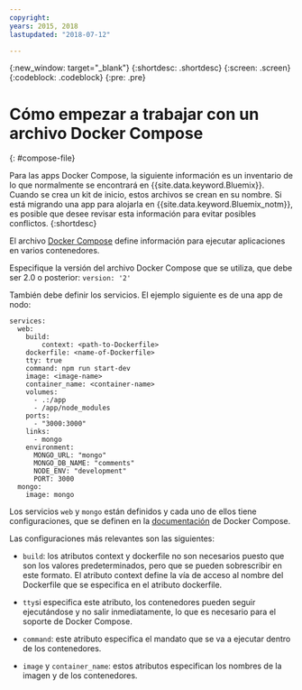 ```yaml
---
copyright:
years: 2015, 2018
lastupdated: "2018-07-12"

---
```


{:new_window: target="_blank"}
{:shortdesc: .shortdesc}
{:screen: .screen}
{:codeblock: .codeblock}
{:pre: .pre}

# Cómo empezar a trabajar con un archivo Docker Compose
{: #compose-file}

Para las apps Docker Compose, la siguiente información es un inventario de lo que normalmente se encontrará en {{site.data.keyword.Bluemix}}. Cuando se crea un kit de inicio, estos archivos se crean en su nombre. Si está migrando una app para alojarla en {{site.data.keyword.Bluemix_notm}}, es posible que desee revisar esta información para evitar posibles conflictos.
{:shortdesc}

El archivo [Docker Compose](https://docs.docker.com/compose/overview/) define información para ejecutar aplicaciones en varios contenedores.

Especifique la versión del archivo Docker Compose que se utiliza, que debe ser 2.0 o posterior:
`version: '2'`

También debe definir los servicios. El ejemplo siguiente es de una app de nodo:

```
services:
  web:
    build:
    	context: <path-to-Dockerfile>
	dockerfile: <name-of-Dockerfile>
    tty: true
    command: npm run start-dev
    image: <image-name>
    container_name: <container-name>
    volumes:
      - .:/app
      - /app/node_modules
    ports:
      - "3000:3000"
    links:
      - mongo
    environment:
      MONGO_URL: "mongo"
      MONGO_DB_NAME: "comments"
      NODE_ENV: "development"
      PORT: 3000
  mongo:
    image: mongo
```

Los servicios `web` y `mongo` están definidos y cada uno de ellos tiene configuraciones, que se definen en la [documentación](https://docs.docker.com/compose/compose-file/compose-file-v2/) de Docker Compose.

Las configuraciones más relevantes son las siguientes:

* `build`: los atributos context y dockerfile no son necesarios puesto que son los valores predeterminados, pero que se pueden sobrescribir en este formato. El atributo context define la vía de acceso al nombre del Dockerfile que se especifica en el atributo dockerfile.

* `tty`si especifica este atributo, los contenedores pueden seguir ejecutándose y no salir inmediatamente, lo que es necesario para el soporte de Docker Compose.

* `command`: este atributo especifica el mandato que se va a ejecutar dentro de los contenedores.

* `image` y `container_name`: estos atributos especifican los nombres de la imagen y de los contenedores.
